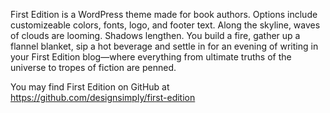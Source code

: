 First Edition is a WordPress theme made for book authors. Options include customizeable colors, fonts, logo, and footer text. Along the skyline, waves of clouds are looming. Shadows lengthen. You build a fire, gather up a flannel blanket, sip a hot beverage and settle in for an evening of writing in your First Edition blog—where everything from ultimate truths of the universe to tropes of fiction are penned.

You may find First Edition on GitHub at https://github.com/designsimply/first-edition
